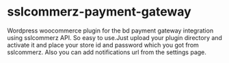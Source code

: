 # sslcommerz-payment-gateway
Wordpress woocommerce plugin for the bd payment gateway integration using sslcommerz API.
So easy to use.Just upload your plugin directory and activate it and place your store id and password which you got from sslcommerz.
Also you can add notifications url from the settings page.
